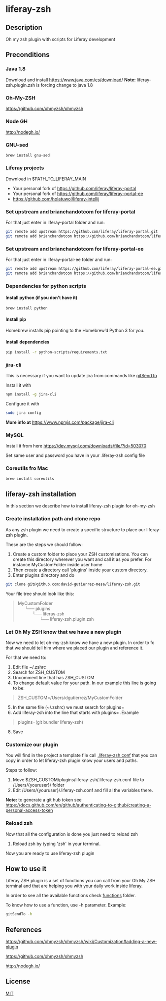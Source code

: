 # liferay-zsh
## Description
Oh my zsh plugin with scripts for Liferay development

## Preconditions

### Java 1.8
Download and install https://www.java.com/es/download/
**Note:** liferay-zsh.plugin.zsh is forcing change to java 1.8

### Oh-My-ZSH
https://github.com/ohmyzsh/ohmyzsh

### Node GH
http://nodegh.io/

### GNU-sed
```bash
brew install gnu-sed
```

### Liferay projects
Download in $PATH_TO_LIFERAY_MAIN
* Your personal fork of https://github.com/liferay/liferay-portal
* Your personal fork of https://github.com/liferay/liferay-portal-ee
* https://github.com/holatuwol/liferay-intellij

### Set upstream and brianchandotcom for liferay-portal
For that just enter in liferay-portal folder and run:
```bash
git remote add upstream https://github.com/liferay/liferay-portal.git
git remote add brianchandotcom https://github.com/brianchandotcom/liferay-portal.git
```

### Set upstream and brianchandotcom for liferay-portal-ee
For that just enter in liferay-portal-ee folder and run:
```bash
git remote add upstream https://github.com/liferay/liferay-portal-ee.git
git remote add brianchandotcom https://github.com/brianchandotcom/liferay-portal-ee.git
```

### Dependencies for python scripts
#### Install python (if you don't have it)
```bash
brew install python
```

#### Install pip
Homebrew installs pip pointing to the Homebrew’d Python 3 for you.

#### Install dependencies
```bash
pip install -r python-scripts/requirements.txt
```

### jira-cli
This is necessary if you want to update jira from commands like [gitSendTo](https://github.com/david-gutierrez-mesa/liferay-zsh/blob/master/functions/gitSendTo)

Install it with 
```bash
npm install -g jira-cli 
```

Configure it with
```bash
sudo jira config
```

**More info at** https://www.npmjs.com/package/jira-cli

### MySQL
Install it from here https://dev.mysql.com/downloads/file/?id=503070

Set same user and password you have in your .liferay-zsh.config file

### Coreutils fro Mac
```bash
brew install coreutils
```

## liferay-zsh installation

In this section we describe how to install liferay-zsh plugin for oh-my-zsh

### Create installation path and clone repo
As any zsh plugin we need to create a specific structure to place our liferay-zsh plugin.

These are the steps we should follow:
1. Create a custom folder to place your ZSH customisations. You can create this directory wherever you want and call it as you prefer. For instance MyCustomFolder inside user home
2. Then create a directory call 'plugins' inside your custom directory. 
3. Enter plugins directory and do
```bash
git clone git@github.com:david-gutierrez-mesa/liferay-zsh.git
```

Your file tree should look like this:
> MyCustomFolder<br/>
> &nbsp;&nbsp;&nbsp;&nbsp;&nbsp;&nbsp;└── plugins<br/>
> &nbsp;&nbsp;&nbsp;&nbsp;&nbsp;&nbsp;&nbsp;&nbsp;&nbsp;&nbsp;&nbsp;&nbsp;└── liferay-zsh<br/>
> &nbsp;&nbsp;&nbsp;&nbsp;&nbsp;&nbsp;&nbsp;&nbsp;&nbsp;&nbsp;&nbsp;&nbsp;&nbsp;&nbsp;&nbsp;&nbsp;&nbsp;&nbsp;└── liferay-zsh.plugin.zsh


### Let Oh My ZSH know that we have a new plugin
Now we need to let oh-my-zsh know we have a new plugin. In order to fo that we should tell him  where we placed our plugin and reference it. 

For that we need to:
1. Edit file ~/.zshrc 
2. Search for ZSH_CUSTOM
3. Uncomment line that has ZSH_CUSTOM 
4. To change default value for your path. In our example this line is going to be:
> ZSH_CUSTOM=/Users/dgutierrez/MyCustomFolder
5. In the same file (~/.zshrc) we must search for plugins=
6. Add liferay-zsh into the line that starts with plugins= .Example
> plugins=(git bundler liferay-zsh)
8. Save

### Customize our plugin
You will find in the project a template file call [.liferay-zsh.conf](https://github.com/david-gutierrez-mesa/liferay-zsh/blob/master/.liferay-zsh.config) that you can copy in order to let liferay-zsh plugin know your users and paths.

Steps to follow:
1. Move $ZSH_CUSTOM/plugins/liferay-zsh/.liferay-zsh.conf file to /Users/{youruser}/ folder 
2. Edit /Users/{youruser}/.liferay-zsh.conf and fill al the variables there.

**Note:** to generate a git hub token see https://docs.github.com/en/github/authenticating-to-github/creating-a-personal-access-token

### Reload zsh
Now that all the configuration is done you just need to reload zsh
1. Reload zsh by typing 'zsh' in your terminal. 

Now you are ready to use liferay-zsh plugin

## How to use it
Liferay ZSH plugin is a set of functions you can call from your Oh My ZSH terminal and that are helping you with your daily work inside liferay.

In order to see all the available functions check [functions](https://github.com/david-gutierrez-mesa/liferay-zsh/tree/master/functions) folder.

To know how to use a function, use -h parameter. Example:
```bash
gitSendTo -h
```

## References
https://github.com/ohmyzsh/ohmyzsh/wiki/Customization#adding-a-new-plugin

https://github.com/ohmyzsh/ohmyzsh

http://nodegh.io/

## License
[MIT](https://choosealicense.com/licenses/mit/)
